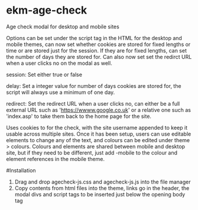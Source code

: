 # ekm-age-check
Age check modal for desktop and mobile sites

Options can be set under the script tag in the HTML for the desktop and mobile themes, can now set whether cookies are stored for fixed lengths or time or are stored just for the session. If they are for fixed lengths, can set the number of days they are stored for. Can also now set set the redirct URL when a user clicks no on the modal as well.

session:
Set either true or false

delay:
Set a integer value for number of days cookies are stored for, the script will always use a minimum of one day.

redirect:
Set the redirect URL when a user clicks no, can either be a full external URL such as 'https://wwww.google.co.uk' or a relative one such as 'index.asp' to take them back to the home page for the site.

Uses cookies to for the check, with the site username appended to keep it usable across multiple sites. Once it has been setup, users can use editable elements to change any of the text, and colours can be edited under theme > colours. Colours and elements are shared between mobile and desktop site, but if they need to be different, just add -mobile to the colour and element references in the mobile theme.

#Installation
  1. Drag and drop agecheck-js.css and agecheck-js.js into the file manager
  2. Copy contents from html files into the theme, links go in the header, the modal divs and script tags to be inserted just below the opening body tag
